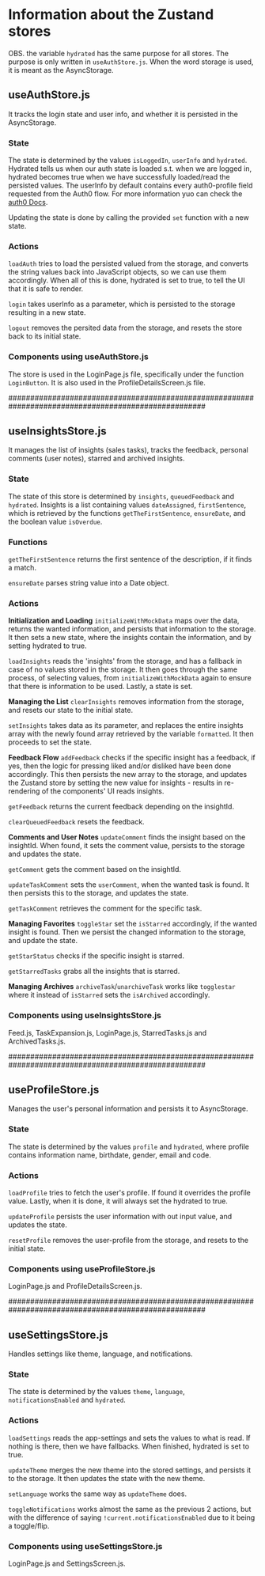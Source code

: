 # Information about the Zustand stores

OBS. the variable `hydrated` has the same purpose for all stores. The purpose is only written in `useAuthStore.js`.
When the word storage is used, it is meant as the AsyncStorage.

## useAuthStore.js

It tracks the login state and user info, and whether it is persisted in the AsyncStorage.

### State

The state is determined by the values `isLoggedIn`, `userInfo` and `hydrated`. Hydrated tells us when our auth state is loaded s.t. when we are logged in, hydrated becomes true when we have successfully loaded/read the persisted values. The userInfo by default contains every auth0-profile field requested from the Auth0 flow. For more information yuo can check the [auth0 Docs](https://auth0.com/docs/manage-users/user-accounts/user-profiles/user-profile-structure).

Updating the state is done by calling the provided `set` function with a new state.

### Actions

`loadAuth` tries to load the persisted valued from the storage, and converts the string values back into JavaScript objects, so we can use them accordingly. When all of this is done, hydrated is set to true, to tell the UI that it is safe to render.

`login` takes userInfo as a parameter, which is persisted to the storage resulting in a new state.

`logout` removes the persited data from the storage, and resets the store back to its initial state.

### Components using useAuthStore.js

The store is used in the LoginPage.js file, specifically under the function `LoginButton`. It is also used in the ProfileDetailsScreen.js file.

#####################################################################################################

## useInsightsStore.js

It manages the list of insights (sales tasks), tracks the feedback, personal comments (user notes), starred and archived insights.

### State

The state of this store is determined by `insights`, `queuedFeedback` and `hydrated`. Insights is a list containing values `dateAssigned`, `firstSentence`, which is retrieved by the functions `getTheFirstSentence`, `ensureDate`, and the boolean value `isOverdue`.

### Functions

`getTheFirstSentence` returns the first sentence of the description, if it finds a match.

`ensureDate` parses string value into a Date object.

### Actions

**Initialization and Loading**
`initializeWithMockData` maps over the data, returns the wanted information, and persists that information to the storage. It then sets a new state, where the insights contain the information, and by setting hydrated to true.

`loadInsights` reads the 'insights' from the storage, and has a fallback in case of no values stored in the storage. It then goes through the same process, of selecting values, from `initializeWithMockData` again to ensure that there is information to be used. Lastly, a state is set.

**Managing the List**
`clearInsights` removes information from the storage, and resets our state to the initial state.

`setInsights` takes data as its parameter, and replaces the entire insights array with the newly found array retrieved by the variable `formatted`. It then proceeds to set the state.

**Feedback Flow**
`addFeedback` checks if the specific insight has a feedback, if yes, then the logic for pressing liked and/or disliked have been done accordingly. This then persists the new array to the storage, and updates the Zustand store by setting the new value for insights - results in re-rendering of the components' UI reads insights.

`getFeedback` returns the current feedback depending on the insightId.

`clearQueuedFeedback` resets the feedback.

**Comments and User Notes**
`updateComment` finds the insight based on the insightId. When found, it sets the comment value, persists to the storage and updates the state.

`getComment` gets the comment based on the insightId.

`updateTaskComment` sets the `userComment`, when the wanted task is found. It then persists this to the storage, and updates the state.

`getTaskComment` retrieves the comment for the specific task.

**Managing Favorites**
`toggleStar` set the `isStarred` accordingly, if the wanted insight is found. Then we persist the changed information to the storage, and update the state.

`getStarStatus` checks if the specific insight is starred.

`getStarredTasks` grabs all the insights that is starred.

**Managing Archives**
`archiveTask`/`unarchiveTask` works like `togglestar` where it instead of `isStarred` sets the `isArchived` accordingly.

### Components using useInsightsStore.js

Feed.js, TaskExpansion.js, LoginPage.js, StarredTasks.js and ArchivedTasks.js.

#####################################################################################################

## useProfileStore.js

Manages the user's personal information and persists it to AsyncStorage.

### State

The state is determined by the values `profile` and `hydrated`, where profile contains information name, birthdate, gender, email and code.

### Actions

`loadProfile` tries to fetch the user's profile. If found it overrides the profile value. Lastly, when it is done, it will always set the hydrated to true.

`updateProfile` persists the user information with out input value, and updates the state.

`resetProfile` removes the user-profile from the storage, and resets to the initial state.

### Components using useProfileStore.js

LoginPage.js and ProfileDetailsScreen.js.

#####################################################################################################

## useSettingsStore.js

Handles settings like theme, language, and notifications.

### State

The state is determined by the values `theme`, `language`, `notificationsEnabled` and `hydrated`.

### Actions

`loadSettings` reads the app-settings and sets the values to what is read. If nothing is there, then we have fallbacks. When finished, hydrated is set to true.

`updateTheme` merges the new theme into the stored settings, and persists it to the storage. It then updates the state with the new theme.

`setLanguage` works the same way as `updateTheme` does.

`toggleNotifications` works almost the same as the previous 2 actions, but with the difference of saying `!current.notificationsEnabled` due to it being a toggle/flip.

### Components using useSettingsStore.js

LoginPage.js and SettingsScreen.js.
